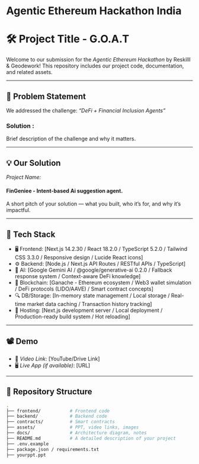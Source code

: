 # Agentic Ethereum Hackathon India

# 🛠 Project Title - G.O.A.T

Welcome to our submission for the *Agentic Ethereum Hackathon* by Reskilll & Geodework! This repository includes our project code, documentation, and related assets.

---

## 📌 Problem Statement

We addressed the challenge: *“DeFi + Financial Inclusion Agents”*  
### Solution : 
Brief description of the challenge and why it matters.

---

## 💡 Our Solution

*Project Name:* 
#### FinGeniee - Intent-based Ai suggestion agent. 
A short pitch of your solution — what you built, who it’s for, and why it’s impactful.

---

## 🧱 Tech Stack

- 🖥 Frontend: [Next.js 14.2.30 / React 18.2.0 / TypeScript 5.2.0 / Tailwind CSS 3.3.0 / Responsive design / Lucide React icons]
- ⚙ Backend: [Node.js / Next.js API Routes / RESTful APIs / TypeScript]
- 🧠 AI: [Google Gemini AI / @google/generative-ai 0.2.0 / Fallback response system / Context-aware DeFi knowledge]
- 🔗 Blockchain: [Ganache - Ethereum ecosystem / Web3 wallet simulation / DeFi protocols (LIDO/AAVE) / Smart contract concepts]
- 🔍 DB/Storage: [In-memory state management / Local storage / Real-time market data caching / Transaction history tracking]
- 🚀 Hosting: [Next.js development server / Local deployment / Production-ready build system / Hot reloading]

---

## 📽 Demo

- 🎥 *Video Link*: [YouTube/Drive Link]  
- 🖥 *Live App (if available)*: [URL]

---

## 📂 Repository Structure

```bash
.
├── frontend/           # Frontend code
├── backend/            # Backend code
├── contracts/          # Smart contracts
├── assets/             # PPT, video links, images
├── docs/               # Architecture diagram, notes
├── README.md           # A detailed description of your project
├── .env.example
├── package.json / requirements.txt
├── yourppt.ppt
